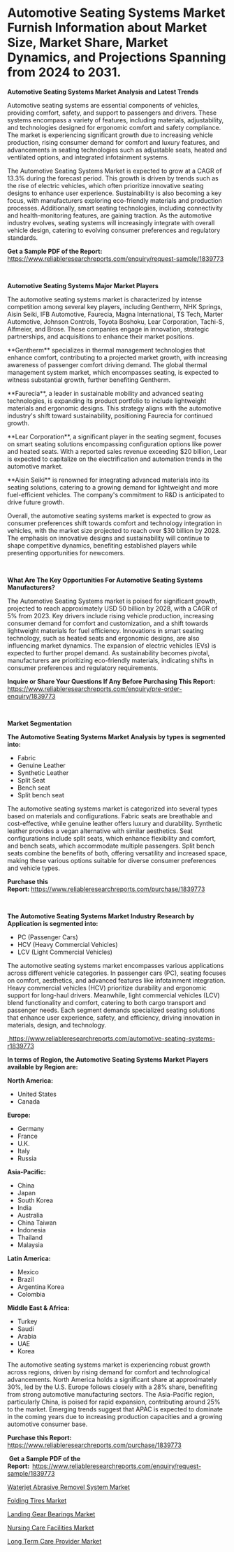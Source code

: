 <p><h1>Automotive Seating Systems Market Furnish Information about Market Size, Market Share, Market Dynamics, and Projections Spanning from 2024 to 2031.</h1></p><p><strong>Automotive Seating Systems Market Analysis and Latest Trends</strong></p>
<p><p>Automotive seating systems are essential components of vehicles, providing comfort, safety, and support to passengers and drivers. These systems encompass a variety of features, including materials, adjustability, and technologies designed for ergonomic comfort and safety compliance. The market is experiencing significant growth due to increasing vehicle production, rising consumer demand for comfort and luxury features, and advancements in seating technologies such as adjustable seats, heated and ventilated options, and integrated infotainment systems.</p><p>The Automotive Seating Systems Market is expected to grow at a CAGR of 13.3% during the forecast period. This growth is driven by trends such as the rise of electric vehicles, which often prioritize innovative seating designs to enhance user experience. Sustainability is also becoming a key focus, with manufacturers exploring eco-friendly materials and production processes. Additionally, smart seating technologies, including connectivity and health-monitoring features, are gaining traction. As the automotive industry evolves, seating systems will increasingly integrate with overall vehicle design, catering to evolving consumer preferences and regulatory standards.</p></p>
<p><strong>Get a Sample PDF of the Report:&nbsp;</strong> <a href="https://www.reliableresearchreports.com/enquiry/request-sample/1839773?utm_campaign=11&utm_medium=2&utm_source=Github&utm_content=ia&utm_term=02112024&utm_id=automotive-seating-systems">https://www.reliableresearchreports.com/enquiry/request-sample/1839773</a></p>
<p>&nbsp;</p>
<p><strong>Automotive Seating Systems Major Market Players</strong></p>
<p><p>The automotive seating systems market is characterized by intense competition among several key players, including Gentherm, NHK Springs, Aisin Seiki, IFB Automotive, Faurecia, Magna International, TS Tech, Marter Automotive, Johnson Controls, Toyota Boshoku, Lear Corporation, Tachi-S, Alfmeier, and Brose. These companies engage in innovation, strategic partnerships, and acquisitions to enhance their market positions.</p><p>**Gentherm** specializes in thermal management technologies that enhance comfort, contributing to a projected market growth, with increasing awareness of passenger comfort driving demand. The global thermal management system market, which encompasses seating, is expected to witness substantial growth, further benefiting Gentherm.</p><p>**Faurecia**, a leader in sustainable mobility and advanced seating technologies, is expanding its product portfolio to include lightweight materials and ergonomic designs. This strategy aligns with the automotive industry's shift toward sustainability, positioning Faurecia for continued growth.</p><p>**Lear Corporation**, a significant player in the seating segment, focuses on smart seating solutions encompassing configuration options like power and heated seats. With a reported sales revenue exceeding $20 billion, Lear is expected to capitalize on the electrification and automation trends in the automotive market.</p><p>**Aisin Seiki** is renowned for integrating advanced materials into its seating solutions, catering to a growing demand for lightweight and more fuel-efficient vehicles. The company's commitment to R&D is anticipated to drive future growth.</p><p>Overall, the automotive seating systems market is expected to grow as consumer preferences shift towards comfort and technology integration in vehicles, with the market size projected to reach over $30 billion by 2028. The emphasis on innovative designs and sustainability will continue to shape competitive dynamics, benefiting established players while presenting opportunities for newcomers.</p></p>
<p>&nbsp;</p>
<p><strong>What Are The Key Opportunities For Automotive Seating Systems Manufacturers?</strong></p>
<p><p>The Automotive Seating Systems market is poised for significant growth, projected to reach approximately USD 50 billion by 2028, with a CAGR of 5% from 2023. Key drivers include rising vehicle production, increasing consumer demand for comfort and customization, and a shift towards lightweight materials for fuel efficiency. Innovations in smart seating technology, such as heated seats and ergonomic designs, are also influencing market dynamics. The expansion of electric vehicles (EVs) is expected to further propel demand. As sustainability becomes pivotal, manufacturers are prioritizing eco-friendly materials, indicating shifts in consumer preferences and regulatory requirements.</p></p>
<p><strong>Inquire or Share Your Questions If Any Before Purchasing This Report:</strong> <a href="https://www.reliableresearchreports.com/enquiry/pre-order-enquiry/1839773?utm_campaign=11&utm_medium=2&utm_source=Github&utm_content=ia&utm_term=02112024&utm_id=automotive-seating-systems">https://www.reliableresearchreports.com/enquiry/pre-order-enquiry/1839773</a></p>
<p>&nbsp;</p>
<p><strong>Market Segmentation</strong></p>
<p><strong>The Automotive Seating Systems Market Analysis by types is segmented into:</strong></p>
<p><ul><li>Fabric</li><li>Genuine Leather</li><li>Synthetic Leather</li><li>Split Seat</li><li>Bench seat</li><li>Split bench seat</li></ul></p>
<p><p>The automotive seating systems market is categorized into several types based on materials and configurations. Fabric seats are breathable and cost-effective, while genuine leather offers luxury and durability. Synthetic leather provides a vegan alternative with similar aesthetics. Seat configurations include split seats, which enhance flexibility and comfort, and bench seats, which accommodate multiple passengers. Split bench seats combine the benefits of both, offering versatility and increased space, making these various options suitable for diverse consumer preferences and vehicle types.</p></p>
<p><strong>Purchase this Report:&nbsp;</strong><a href="https://www.reliableresearchreports.com/purchase/1839773?utm_campaign=11&utm_medium=2&utm_source=Github&utm_content=ia&utm_term=02112024&utm_id=automotive-seating-systems">https://www.reliableresearchreports.com/purchase/1839773</a></p>
<p>&nbsp;</p>
<p><strong>The Automotive Seating Systems Market Industry Research by Application is segmented into:</strong></p>
<p><ul><li>PC (Passenger Cars)</li><li>HCV (Heavy Commercial Vehicles)</li><li>LCV (Light Commercial Vehicles)</li></ul></p>
<p><p>The automotive seating systems market encompasses various applications across different vehicle categories. In passenger cars (PC), seating focuses on comfort, aesthetics, and advanced features like infotainment integration. Heavy commercial vehicles (HCV) prioritize durability and ergonomic support for long-haul drivers. Meanwhile, light commercial vehicles (LCV) blend functionality and comfort, catering to both cargo transport and passenger needs. Each segment demands specialized seating solutions that enhance user experience, safety, and efficiency, driving innovation in materials, design, and technology.</p></p>
<p><a href="https://www.reliableresearchreports.com/automotive-seating-systems-r1839773?utm_campaign=11&utm_medium=2&utm_source=Github&utm_content=ia&utm_term=02112024&utm_id=automotive-seating-systems">&nbsp;https://www.reliableresearchreports.com/automotive-seating-systems-r1839773</a></p>
<p><strong>In terms of Region, the Automotive Seating Systems Market Players available by Region are:</strong></p>
<p>
    <p> <strong> North America: </strong>
        <ul>
            <li>United States</li>
            <li>Canada</li>
        </ul>
        </p> 
    <p> <strong> Europe: </strong>
        <ul>
            <li>Germany</li>
            <li>France</li>
            <li>U.K.</li>
            <li>Italy</li>
            <li>Russia</li>
        </ul>
        </p> 
    <p> <strong> Asia-Pacific: </strong>
        <ul>
            <li>China</li>
            <li>Japan</li>
            <li>South Korea</li>
            <li>India</li>
            <li>Australia</li>
            <li>China Taiwan</li>
            <li>Indonesia</li>
            <li>Thailand</li>
            <li>Malaysia</li>
        </ul>
        </p> 
    <p> <strong> Latin America: </strong>
        <ul>
            <li>Mexico</li>
            <li>Brazil</li>
            <li>Argentina Korea</li>
            <li>Colombia</li>
        </ul>
        </p> 
    <p> <strong> Middle East & Africa: </strong>
        <ul>
            <li>Turkey</li>
            <li>Saudi</li>
            <li>Arabia</li>
            <li>UAE</li>
            <li>Korea</li>
        </ul>
    </p>
    </p>
<p><p>The automotive seating systems market is experiencing robust growth across regions, driven by rising demand for comfort and technological advancements. North America holds a significant share at approximately 30%, led by the U.S. Europe follows closely with a 28% share, benefiting from strong automotive manufacturing sectors. The Asia-Pacific region, particularly China, is poised for rapid expansion, contributing around 25% to the market. Emerging trends suggest that APAC is expected to dominate in the coming years due to increasing production capacities and a growing automotive consumer base.</p></p>
<p><strong>Purchase this Report: </strong><a href="https://www.reliableresearchreports.com/purchase/1839773?utm_campaign=11&utm_medium=2&utm_source=Github&utm_content=ia&utm_term=02112024&utm_id=automotive-seating-systems">https://www.reliableresearchreports.com/purchase/1839773</a></p>
<p>&nbsp;<strong>Get a Sample PDF of the Report:&nbsp;&nbsp;</strong><a href="https://www.reliableresearchreports.com/enquiry/request-sample/1839773?utm_campaign=11&utm_medium=2&utm_source=Github&utm_content=ia&utm_term=02112024&utm_id=automotive-seating-systems">https://www.reliableresearchreports.com/enquiry/request-sample/1839773</a></p>
<p><strong></strong></p>
<p><p><a href="https://www.linkedin.com/pulse/exploring-waterjet-abrasive-removel-system-market-strategic-fknzf?utm_campaign=11&utm_medium=2&utm_source=Github&utm_content=ia&utm_term=02112024&utm_id=automotive-seating-systems">Waterjet Abrasive Removel System Market</a></p><p><a href="https://github.com/ambertqocronceb/Market-Research-Report-List-1/blob/main/folding-tires-market.md?utm_campaign=11&utm_medium=2&utm_source=Github&utm_content=ia&utm_term=02112024&utm_id=automotive-seating-systems">Folding Tires Market</a></p><p><a href="https://github.com/ellinutterosx5/Market-Research-Report-List-1/blob/main/landing-gear-bearings-market.md?utm_campaign=11&utm_medium=2&utm_source=Github&utm_content=ia&utm_term=02112024&utm_id=automotive-seating-systems">Landing Gear Bearings Market</a></p><p><a href="https://issuu.com/reportprime-2/docs/nursing-care-facilities-market-size_5f283ab4c145be?utm_campaign=11&utm_medium=2&utm_source=Github&utm_content=ia&utm_term=02112024&utm_id=automotive-seating-systems">Nursing Care Facilities Market</a></p><p><a href="https://issuu.com/reportprime-2/docs/long-term-care-provider-market-size_c1bb3ab5410fc9?utm_campaign=11&utm_medium=2&utm_source=Github&utm_content=ia&utm_term=02112024&utm_id=automotive-seating-systems">Long Term Care Provider Market</a></p></p>